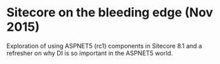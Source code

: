 Sitecore on the bleeding edge (Nov 2015)
===

Exploration of using ASPNET5 (rc1) components in Sitecore 8.1 and a refresher on why DI is so important in the ASPNET5 world.